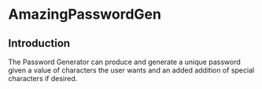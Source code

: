 # AmazingPasswordGen

## Introduction

The Password Generator can produce and generate a unique password given a value of characters the user wants and an added addition of special characters if desired.
